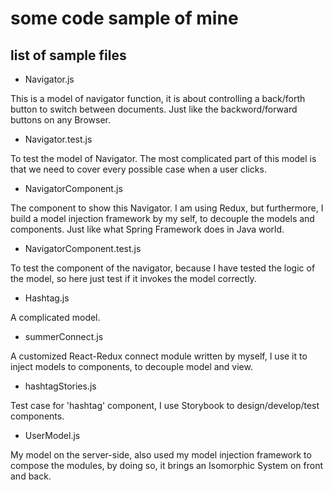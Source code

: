 # some code sample of mine

## list of sample files ##

* Navigator.js 

 This is a model of navigator function, it is about controlling a back/forth button to switch between documents. Just like the backword/forward buttons on any Browser.
 
* Navigator.test.js

 To test the model of Navigator. The most complicated part of this model is that we need to cover every possible case when a user clicks.

* NavigatorComponent.js

The component to show this Navigator. I am using Redux, but furthermore, I build a model injection framework by my self, to decouple the models and components. Just like what Spring Framework does in Java world.

* NavigatorComponent.test.js

To test the component of the navigator, because I have tested the logic of the model, so here just test if it invokes the model correctly.

* Hashtag.js

A complicated model.

* summerConnect.js

A customized React-Redux connect module written by myself, I use it to inject models to components, to decouple model and view. 

* hashtagStories.js

Test case for 'hashtag' component, I use Storybook to design/develop/test components. 

* UserModel.js

My model on the server-side, also used my model injection framework to compose the modules,  by doing so, it brings an Isomorphic System on front and back.
